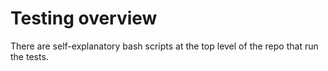# Testing overview
There are self-explanatory bash scripts at the top level of the repo that run the tests. 
